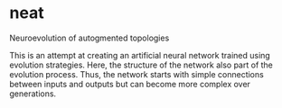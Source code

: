 # neat
Neuroevolution of autogmented topologies

This is an attempt at creating an artificial neural network trained using evolution strategies.
Here, the structure of the network also part of the evolution process.
Thus, the network starts with simple connections between inputs and outputs but can become more complex over generations.
